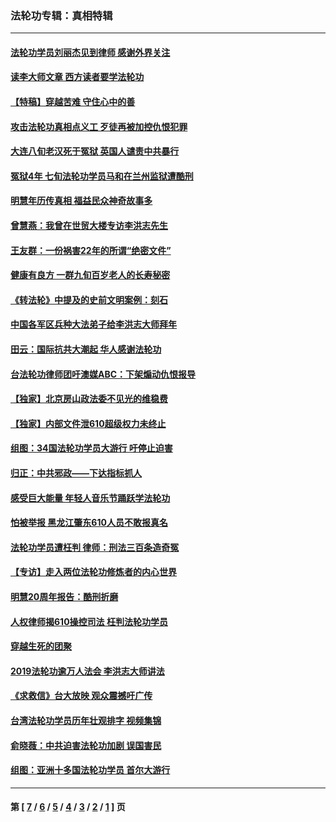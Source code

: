 ### 法轮功专辑：真相特辑
---
#### [法轮功学员刘丽杰见到律师 感谢外界关注](../../pages/nf4389/n13927012.md?04180430) 
#### [读李大师文章 西方读者要学法轮功](../../pages/nf4389/n13925142.md?04180430) 
#### [【特稿】穿越苦难 守住心中的善](../../pages/nf4389/n13784979.md?04180430) 
#### [攻击法轮功真相点义工 歹徒再被加控仇恨犯罪](../../pages/nf4389/n13601019.md?04180430) 
#### [大连八旬老汉死于冤狱 英国人谴责中共暴行](../../pages/nf4389/n13480118.md?04180430) 
#### [冤狱4年 七旬法轮功学员马和在兰州监狱遭酷刑](../../pages/nf4389/n13304688.md?04180430) 
#### [明慧年历传真相 福益民众神奇故事多](../../pages/nf4389/n13294545.md?04180430) 
#### [曾慧燕：我曾在世贸大楼专访李洪志先生](../../pages/nf4389/n12898729.md?04180430) 
#### [王友群：一份祸害22年的所谓“绝密文件”](../../pages/nf4389/n12871750.md?04180430) 
#### [健康有良方 一群九旬百岁老人的长寿秘密](../../pages/nf4389/n12847475.md?04180430) 
#### [《转法轮》中提及的史前文明案例：刻石](../../pages/nf4389/n12758577.md?04180430) 
#### [中国各军区兵种大法弟子给李洪志大师拜年](../../pages/nf4389/n12750047.md?04180430) 
#### [田云：国际抗共大潮起 华人感谢法轮功](../../pages/nf4389/n12357708.md?04180430) 
#### [台法轮功律师团吁澳媒ABC：下架煽动仇恨报导](../../pages/nf4389/n12279917.md?04180430) 
#### [【独家】北京房山政法委不见光的维稳费](../../pages/nf4389/n12031979.md?04180430) 
#### [【独家】内部文件泄610超级权力未终止](../../pages/nf4389/n12023895.md?04180430) 
#### [组图：34国法轮功学员大游行 吁停止迫害](../../pages/nf4389/n11492658.md?04180430) 
#### [归正：中共邪政——下达指标抓人](../../pages/nf4389/n11474770.md?04180430) 
#### [感受巨大能量 年轻人音乐节踊跃学法轮功](../../pages/nf4389/n11441981.md?04180430) 
#### [怕被举报 黑龙江肇东610人员不敢报真名](../../pages/nf4389/n11436499.md?04180430) 
#### [法轮功学员遭枉判 律师：刑法三百条造奇冤](../../pages/nf4389/n11433943.md?04180430) 
#### [【专访】走入两位法轮功修炼者的内心世界](../../pages/nf4389/n11415623.md?04180430) 
#### [明慧20周年报告：酷刑折磨](../../pages/nf4389/n11387954.md?04180430) 
#### [人权律师揭610操控司法 枉判法轮功学员](../../pages/nf4389/n11313370.md?04180430) 
#### [穿越生死的团聚](../../pages/nf4389/n11258922.md?04180430) 
#### [2019法轮功逾万人法会 李洪志大师讲法](../../pages/nf4389/n11265303.md?04180430) 
#### [《求救信》台大放映 观众震撼吁广传](../../pages/nf4389/n10922251.md?04180430) 
#### [台湾法轮功学员历年壮观排字 视频集锦](../../pages/nf4389/n10878789.md?04180430) 
#### [俞晓薇：中共迫害法轮功加剧 误国害民](../../pages/nf4389/n10859260.md?04180430) 
#### [组图：亚洲十多国法轮功学员 首尔大游行](../../pages/nf4389/n10781149.md?04180430) 

---
#### 第 [ [7](./7.md?04180430) / [6](./6.md?04180430) / [5](./5.md?04180430) / [4](./4.md?04180430) / [3](./3.md?04180430) / [2](./2.md?04180430) / [1](./1.md?04180430) ] 页

